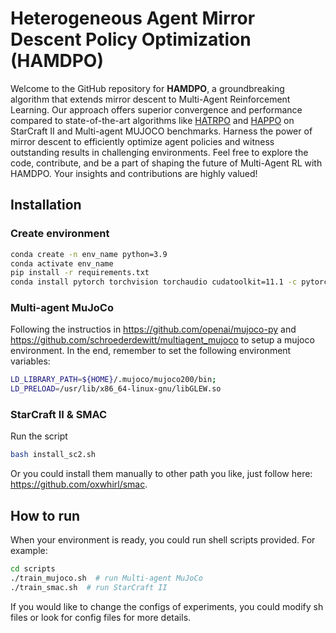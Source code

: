 # Heterogeneous Agent Mirror Descent Policy Optimization (HAMDPO)
Welcome to the GitHub repository for **HAMDPO**, a groundbreaking algorithm that extends mirror descent to Multi-Agent Reinforcement Learning. Our approach offers superior convergence and performance compared to state-of-the-art algorithms like [HATRPO](https://arxiv.org/pdf/2109.11251.pdf) and [HAPPO](https://arxiv.org/pdf/2109.11251.pdf) on StarCraft II and Multi-agent MUJOCO benchmarks. Harness the power of mirror descent to efficiently optimize agent policies and witness outstanding results in challenging environments. Feel free to explore the code, contribute, and be a part of shaping the future of Multi-Agent RL with HAMDPO. Your insights and contributions are highly valued!

## Installation
### Create environment
``` Bash
conda create -n env_name python=3.9
conda activate env_name
pip install -r requirements.txt
conda install pytorch torchvision torchaudio cudatoolkit=11.1 -c pytorch -c nvidia
```

### Multi-agent MuJoCo
Following the instructios in https://github.com/openai/mujoco-py and https://github.com/schroederdewitt/multiagent_mujoco to setup a mujoco environment. In the end, remember to set the following environment variables:
``` Bash
LD_LIBRARY_PATH=${HOME}/.mujoco/mujoco200/bin;
LD_PRELOAD=/usr/lib/x86_64-linux-gnu/libGLEW.so
```
### StarCraft II & SMAC
Run the script
``` Bash
bash install_sc2.sh
```
Or you could install them manually to other path you like, just follow here: https://github.com/oxwhirl/smac.

## How to run
When your environment is ready, you could run shell scripts provided. For example:
``` Bash
cd scripts
./train_mujoco.sh  # run Multi-agent MuJoCo
./train_smac.sh  # run StarCraft II
```

If you would like to change the configs of experiments, you could modify sh files or look for config files for more details. 
